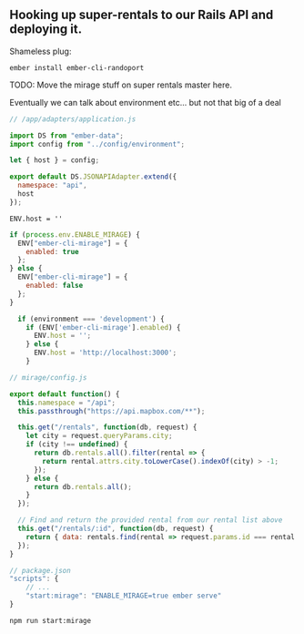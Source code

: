 ## Hooking up super-rentals to our Rails API and deploying it.

Shameless plug:

```
ember install ember-cli-randoport
```

TODO: Move the mirage stuff on super rentals master here.

Eventually we can talk about environment etc... but not that big of a deal

```js
// /app/adapters/application.js

import DS from "ember-data";
import config from "../config/environment";

let { host } = config;

export default DS.JSONAPIAdapter.extend({
  namespace: "api",
  host
});
```

`ENV.host = ''`

```js
if (process.env.ENABLE_MIRAGE) {
  ENV["ember-cli-mirage"] = {
    enabled: true
  };
} else {
  ENV["ember-cli-mirage"] = {
    enabled: false
  };
}
```

```js
  if (environment === 'development') {
    if (ENV['ember-cli-mirage'].enabled) {
      ENV.host = '';
    } else {
      ENV.host = 'http://localhost:3000';
    }
```

```js
// mirage/config.js

export default function() {
  this.namespace = "/api";
  this.passthrough("https://api.mapbox.com/**");

  this.get("/rentals", function(db, request) {
    let city = request.queryParams.city;
    if (city !== undefined) {
      return db.rentals.all().filter(rental => {
        return rental.attrs.city.toLowerCase().indexOf(city) > -1;
      });
    } else {
      return db.rentals.all();
    }
  });

  // Find and return the provided rental from our rental list above
  this.get("/rentals/:id", function(db, request) {
    return { data: rentals.find(rental => request.params.id === rental.id) };
  });
}
```

```js
// package.json
"scripts": {
    // ...
    "start:mirage": "ENABLE_MIRAGE=true ember serve"
}
```

`npm run start:mirage`
